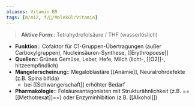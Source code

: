 ```yaml
---
aliases: Vitamin B9
tags: [m/m12, f/🧪/Molekül/Vitamin]
---
```

> **Aktive Form**:: Tetrahydrofolsäure / THF (wasserlöslich)
- **Funktion**:: Cofaktor für C1-Gruppen-Übertragungen (außer Carboxylgruppen), Nucleinsäuren-Synthese, [[Erythropoese]]
- **Quellen**:: Grünes Gemüse, Leber, Hefe, Milch (licht-, [[O2]]-, hitzeempfindlich)
- **Mangelerscheinung**:: Megaloblastäre [[Anämie]], Neuralrohrdefekte (z.B. Spina bifida)
	- bei [[Schwangerschaft]] erhöhter Bedarf
- **Pharmakologie**:: Folsäureantagonisten mit Strukturähnlichkeit (z.B. ==[[Methotrexat]]==) oder Enzyminhibition (z.B. [[Alkohol]])